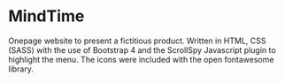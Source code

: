 # MindTime

Onepage website to present a fictitious product. Written in HTML, CSS (SASS) with the use of Bootstrap 4 and the ScrollSpy Javascript plugin to highlight the menu. The icons were included with the open fontawesome library.